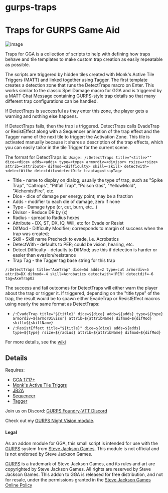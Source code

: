 # gurps-traps
# Traps for GURPS Game Aid

![image](https://github.com/user-attachments/assets/40397bef-8e5f-4cd8-b4ec-737680cca0ee)

Traps for GGA is a collection of scripts to help with defining how traps behave and tile templates to make custom trap creation as easily repeatable as possible.

The scripts are triggered by hidden tiles created with Monk's Active Tile Triggers (MATT) and linked together using Tagger. The first template creates a detection zone that runs the DetectTraps macro on Enter. This works similar to the classic SpellDamage macro for GGA and is triggered by a MATT Chat Message containing GURPS-style trap details so that many different trap configurations can be handled. 

If DetectTraps is successful as they enter this zone, the player gets a warning and nothing else happens. 

If DetectTraps fails, then the trap is triggered. DetectTraps calls EvadeTrap or ResistEffect along with a Sequencer animation of the trap effect and the Tagger name of the next tile to trigger: the Activation Zone. This tile is activated manually because it shares a description of the trap effects, which you can easily tailor in the tile Trigger for the current scene. 

The format for DetectTraps is:
`Usage: /:DetectTraps title="<title>"" dice=<dice> adds=<adds> type=<type> armordiv=<divisor> rsize=<rsize> attrib=<attribute> difmod=<difficulty> skill=<skill> detectwith=<detectWith> detectdif=<detectDif> traptag=<trapTag>`
-   Title - name to display on dialog; usually the type of trap, such as "Spike Trap", "Caltrops", "Pitfall Trap", "Poison Gas", "YellowMold", "AlchemistFire", etc.
-   Dice - dice of damage per energy point; may be a fraction
-   Adds - modifier to each die of damage, zero if none
-   Type - Damage type (cr, cut, burn, etc...)
-   Divisor - Reduce DR by (x)
-   Radius - spread to Radius hexes
-   Attribute - DX, ST, DX, IQ, Will, etc for Evade or Resist
-   DifMod - Difficulty Modifier; corresponds to margin of success when the trap was created;
-   Skill - Skill name Precheck to evade, i.e. Acrobatics
-   DetectWith - defaults to PER; could be vision, hearing, etc.
-   Detect Difficulty - defaults to DifMod; use this if detection is harder or easier than evasion/resistance
-   Trap Tag - the Tagger tag base string for this trap

`/:DetectTraps title="AxeTrap" dice=5d adds=2 type=cut armordiv=5 attrib=DX difmod=-4 skill=Acrobatics detectwith=!PER! detectdif=-6 tag=AxeTrap02` 

The success and fail outcomes for DetectTraps will either warn the player about the trap or trigger it. If triggered, depending on the "title type" of the trap, the result would be to spawn either EvadeTrap or ResistEffect macros using nearly the same format as DetectTraps:

- `/:EvadeTrap title="${title}" dice=${dice} adds=${adds} type=${type} armordiv=${armorDivisor} attrib=${attribName} difmod=${difMod} skill=${skillName}`
- `/:ResistEffect title="${title}" dice=${dice} adds=${adds} type=${type} rsize=${radius} attrib=${attribName} difmod=${difMod}`

For more details, see the [wiki](https://github.com/devakm/gurps-traps/wiki)

## Details

Requires:
- [GGA 17.17+](https://github.com/crnormand/gurps/tree/main)
- [Monk's Active Tile Triggrs](https://foundryvtt.com/packages/monks-active-tiles/)
- [JB2A](https://foundryvtt.com/packages/JB2A_DnD5e)
- [Sequencer](https://foundryvtt.com/packages/sequencer)
- [Tagger](https://foundryvtt.com/packages/tagger)

Join us on Discord: [GURPS Foundry-VTT Discord](https://discord.gg/6xJBcYWyED)

Check out my [GURPS Night Vision module](https://github.com/devakm/gurps-night-vision).

#### Legal

As an addon module for GGA, this small script is intended for use with the [GURPS](http://www.sjgames.com/gurps) system from [Steve Jackson Games](ttp://www.sjgames.com). This module is not official and is not endorsed by Steve Jackson Games.

[GURPS](http://www.sjgames.com/gurps) is a trademark of Steve Jackson Games, and its rules and art are copyrighted by Steve Jackson Games. All rights are reserved by Steve Jackson Games. This addon to GGA is released for free distribution, and not for resale, under the permissions granted in the [Steve Jackson Games Online Policy](http://www.sjgames.com/general/online_policy.html)


